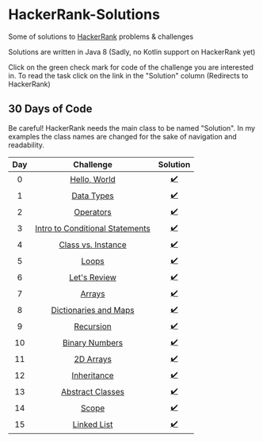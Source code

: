 # HackerRank-Solutions

Some of solutions to [HackerRank](https://www.hackerrank.com/) problems & challenges

Solutions are written in Java 8 (Sadly, no Kotlin support on HackerRank yet)

Click on the green check mark for code of the challenge you are interested in. To read the task click on the link in the "Solution" column (Redirects to HackerRank)

## 30 Days of Code

Be careful! HackerRank needs the main class to be named "Solution". In my examples the class names are changed for the sake of navigation and readability.

| Day |                                       Challenge                                                   |                                                           Solution                                                                    |
|:---:|:-------------------------------------------------------------------------------------------------:|:-------------------------------------------------------------------------------------------------------------------------------------:|
|  0  |[Hello, World](https://www.hackerrank.com/challenges/30-hello-world)                               |[:heavy_check_mark:](https://github.com/LittleJellycat/HackerRank-Solutions/blob/master/src/CodingChallenge/HelloWorld.java)           |
|  1  |[Data Types](https://www.hackerrank.com/challenges/30-data-types)                                  |[:heavy_check_mark:](https://github.com/LittleJellycat/HackerRank-Solutions/blob/master/src/CodingChallenge/DataTypes.java)            |
|  2  |[Operators](https://www.hackerrank.com/challenges/30-operators)                                    |[:heavy_check_mark:](https://github.com/LittleJellycat/HackerRank-Solutions/blob/master/src/CodingChallenge/Operators.java)            |
|  3  |[Intro to Conditional Statements](https://www.hackerrank.com/challenges/30-conditional-statements) |[:heavy_check_mark:](https://github.com/LittleJellycat/HackerRank-Solutions/blob/master/src/CodingChallenge/ConditionalStatements.java)|
|  4  |[Class vs. Instance](https://www.hackerrank.com/challenges/30-class-vs-instance)                   |[:heavy_check_mark:](https://github.com/LittleJellycat/HackerRank-Solutions/blob/master/src/CodingChallenge/Person.java)               |
|  5  |[Loops](https://www.hackerrank.com/challenges/30-loops)                                            |[:heavy_check_mark:](https://github.com/LittleJellycat/HackerRank-Solutions/blob/master/src/CodingChallenge/Loops.java)                |
|  6  |[Let's Review](https://www.hackerrank.com/challenges/30-review-loop)                               |[:heavy_check_mark:](https://github.com/LittleJellycat/HackerRank-Solutions/blob/master/src/CodingChallenge/Review.java)               |
|  7  |[Arrays](https://www.hackerrank.com/challenges/30-arrays)                                          |[:heavy_check_mark:](https://github.com/LittleJellycat/HackerRank-Solutions/blob/master/src/CodingChallenge/Arrays.java)               |
|  8  |[Dictionaries and Maps](https://www.hackerrank.com/challenges/30-dictionaries-and-maps)            |[:heavy_check_mark:](https://github.com/LittleJellycat/HackerRank-Solutions/blob/master/src/CodingChallenge/Maps.java)                 |
|  9  |[Recursion](https://www.hackerrank.com/challenges/30-recursion)                                    |[:heavy_check_mark:](https://github.com/LittleJellycat/HackerRank-Solutions/blob/master/src/CodingChallenge/Recursion.java)            |
|  10 |[Binary Numbers](https://www.hackerrank.com/challenges/30-binary-numbers)                          |[:heavy_check_mark:](https://github.com/LittleJellycat/HackerRank-Solutions/blob/master/src/CodingChallenge/BinaryNumbers.java)        |
|  11 |[2D Arrays](https://www.hackerrank.com/challenges/30-2d-arrays)                                    |[:heavy_check_mark:](https://github.com/LittleJellycat/HackerRank-Solutions/blob/master/src/CodingChallenge/Arrays2D.java)             |
|  12 |[Inheritance](https://www.hackerrank.com/challenges/30-inheritance)                                |[:heavy_check_mark:](https://github.com/LittleJellycat/HackerRank-Solutions/blob/master/src/CodingChallenge/Student.java)              |
|  13 |[Abstract Classes](https://www.hackerrank.com/challenges/30-abstract-classes)                      |[:heavy_check_mark:](https://github.com/LittleJellycat/HackerRank-Solutions/blob/master/src/CodingChallenge/MyBook.java)               |
|  14 |[Scope](https://www.hackerrank.com/challenges/30-scope)                                            |[:heavy_check_mark:](https://github.com/LittleJellycat/HackerRank-Solutions/blob/master/src/CodingChallenge/Difference.java)           |
|  15 |[Linked List](https://www.hackerrank.com/challenges/30-linked-list)                                |[:heavy_check_mark:](https://github.com/LittleJellycat/HackerRank-Solutions/blob/master/src/CodingChallenge/LinkedList.java)           |